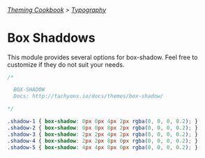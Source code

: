 ###### [Theming Cookbook](../index.md)  >  [Typography](./index.md)

# Box Shaddows

This module provides several options for box-shadow. Feel free to customize if they do not suit your needs.

```css
/*

  BOX-SHADOW
  Docs: http://tachyons.io/docs/themes/box-shadow/

*/

.shadow-1 { box-shadow: 0px 0px 4px 2px rgba(0, 0, 0, 0.2); }
.shadow-2 { box-shadow: 0px 0px 8px 2px rgba(0, 0, 0, 0.2); }
.shadow-3 { box-shadow: 2px 2px 4px 2px rgba(0, 0, 0, 0.2); }
.shadow-4 { box-shadow: 2px 2px 8px 0px rgba(0, 0, 0, 0.2); }
.shadow-5 { box-shadow: 4px 4px 8px 0px rgba(0, 0, 0, 0.2); }
```
